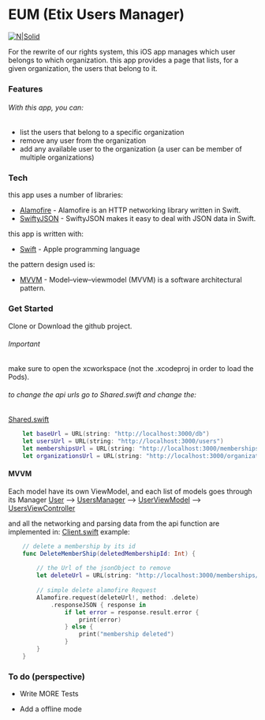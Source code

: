 # EUM (Etix Users Manager)

[![N|Solid](https://www.siliconluxembourg.lu/wp-content/uploads/2016/10/Etix_Everywhere_Logo-400x300.png)](https://nodesource.com/products/nsolid)

For the rewrite of our rights system, this iOS app manages which user belongs to which organization.
this app provides a page that lists, for a given organization, the users that belong to it.
### Features
###### With this app, you can: 
  - list the users that belong to a specific organization
  - remove any user from the organization 
  - add any available user to the organization (a user can be member of multiple organizations) 

### Tech

this app uses a number of libraries:
* [Alamofire] - Alamofire is an HTTP networking library written in Swift.
* [SwiftyJSON] - SwiftyJSON makes it easy to deal with JSON data in Swift.

this app is written with:
* [Swift] - Apple programming language

the pattern design used is:
* [MVVM] - Model–view–viewmodel (MVVM) is a software architectural pattern.



### Get Started
Clone or Download the github project.
###### Important
make sure to open the xcworkspace (not the .xcodeproj in order to load the Pods).
###### to change the api urls go to Shared.swift and change the:
[Shared.swift]
```swift
    let baseUrl = URL(string: "http://localhost:3000/db")                       
    let usersUrl = URL(string: "http://localhost:3000/users")                  
    let membershipsUrl = URL(string: "http://localhost:3000/memberships")  
    let organizationsUrl = URL(string: "http://localhost:3000/organizations") 
```

#### MVVM

Each model have its own ViewModel, and each list of models goes through its Manager
  [User]  -->  [UsersManager] --> [UserViewModel]  --> [UsersViewController]

and all the networking and parsing data from the api function are implemented in:
[Client.swift]
example:
```swift
    // delete a membership by its id
    func DeleteMemberShip(deletedMembershipId: Int) {
        
        // the Url of the jsonObject to remove
        let deleteUrl = URL(string: "http://localhost:3000/memberships/\(deletedMembershipId)")
        
        // simple delete alamofire Request
        Alamofire.request(deleteUrl!, method: .delete)
            .responseJSON { response in
                if let error = response.result.error {
                    print(error)
                } else {
                    print("membership deleted")
                }
        }
    }
```
 
### To do (perspective)

 - Write MORE Tests
 - Add a offline mode

   [Client.swift]: <https://github.com/YassineHa/Etix-MemberShip-Manager/blob/master/EUM/Client.swift>
   [UsersViewController]: <https://github.com/YassineHa/Etix-MemberShip-Manager/blob/master/EUM/UsersViewController.swift>
   [UsersManager]: <https://github.com/YassineHa/Etix-MemberShip-Manager/blob/master/EUM/UsersManager.swift>
   [UserViewModel]: <https://github.com/YassineHa/Etix-MemberShip-Manager/blob/master/EUM/UserViewModel.swift>
   [User]: <https://github.com/YassineHa/Etix-MemberShip-Manager/blob/master/EUM/User.swift>
   [Shared.swift]: <https://github.com/YassineHa/Etix-MemberShip-Manager/blob/master/EUM/Shared.swift>
   [MVVM]: <https://fr.wikipedia.org/wiki/Modèle-vue-vue_modèle>
   [Swift]: <https://swift.org>
   [SwiftyJSON]: <https://github.com/SwiftyJSON/SwiftyJSON>
   [Alamofire]: <https://github.com/Alamofire/Alamofire>

